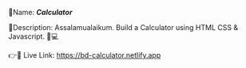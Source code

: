 🎯Name: ****_Calculator_****

📄Description: Assalamualaikum. Build a Calculator using HTML CSS & Javascript. 📄💻 

👉🔗 Live Link: https://bd-calculator.netlify.app
